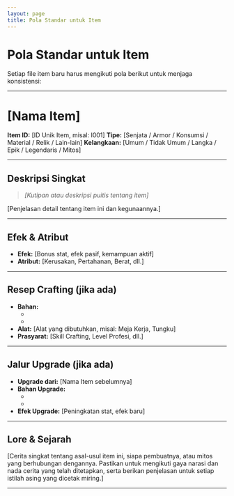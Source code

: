 ```yaml
---
layout: page
title: Pola Standar untuk Item
---
```

# Pola Standar untuk Item

Setiap file item baru harus mengikuti pola berikut untuk menjaga konsistensi:

---

# [Nama Item]

**Item ID:** [ID Unik Item, misal: I001]
**Tipe:** [Senjata / Armor / Konsumsi / Material / Relik / Lain-lain]
**Kelangkaan:** [Umum / Tidak Umum / Langka / Epik / Legendaris / Mitos]

---

## Deskripsi Singkat
> *[Kutipan atau deskripsi puitis tentang item]*

[Penjelasan detail tentang item ini dan kegunaannya.]

---

## Efek & Atribut
*   **Efek:** [Bonus stat, efek pasif, kemampuan aktif]
*   **Atribut:** [Kerusakan, Pertahanan, Berat, dll.]

---

## Resep Crafting (jika ada)
*   **Bahan:**
    *   [Nama Material 1]: [Jumlah]
    *   [Nama Material 2]: [Jumlah]
*   **Alat:** [Alat yang dibutuhkan, misal: Meja Kerja, Tungku]
*   **Prasyarat:** [Skill Crafting, Level Profesi, dll.]

---

## Jalur Upgrade (jika ada)
*   **Upgrade dari:** [Nama Item sebelumnya]
*   **Bahan Upgrade:**
    *   [Nama Material 1]: [Jumlah]
    *   [Nama Material 2]: [Jumlah]
*   **Efek Upgrade:** [Peningkatan stat, efek baru]

---

## Lore & Sejarah
[Cerita singkat tentang asal-usul item ini, siapa pembuatnya, atau mitos yang berhubungan dengannya. Pastikan untuk mengikuti gaya narasi dan nada cerita yang telah ditetapkan, serta berikan penjelasan untuk setiap istilah asing yang dicetak miring.]

---